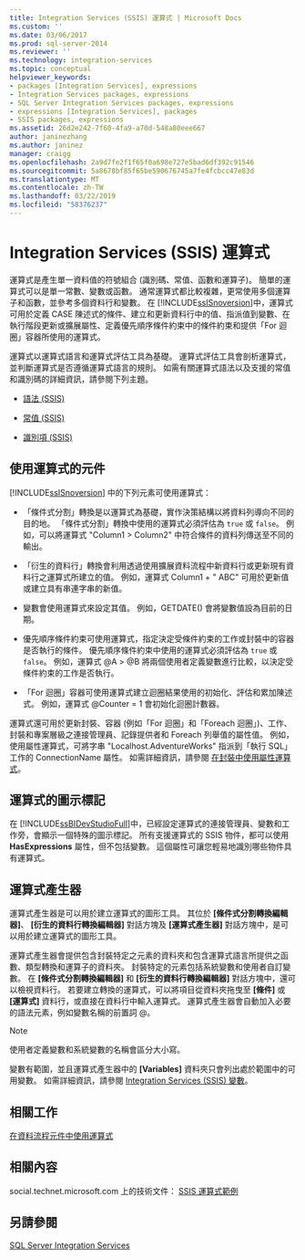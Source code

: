 ```yaml
---
title: Integration Services (SSIS) 運算式 | Microsoft Docs
ms.custom: ''
ms.date: 03/06/2017
ms.prod: sql-server-2014
ms.reviewer: ''
ms.technology: integration-services
ms.topic: conceptual
helpviewer_keywords:
- packages [Integration Services], expressions
- Integration Services packages, expressions
- SQL Server Integration Services packages, expressions
- expressions [Integration Services], packages
- SSIS packages, expressions
ms.assetid: 26d2e242-7f60-4fa9-a70d-548a80eee667
author: janinezhang
ms.author: janinez
manager: craigg
ms.openlocfilehash: 2a9d7fe2f1f65f0a698e727e5bad6df392c91546
ms.sourcegitcommit: 5a8678bf85f65be590676745a7fe4fcbcc47e83d
ms.translationtype: MT
ms.contentlocale: zh-TW
ms.lasthandoff: 03/22/2019
ms.locfileid: "58376237"
---
```

# <a name="integration-services-ssis-expressions"></a>Integration Services (SSIS) 運算式
  運算式是產生單一資料值的符號組合 (識別碼、常值、函數和運算子)。 簡單的運算式可以是單一常數、變數或函數。 通常運算式都比較複雜，更常使用多個運算子和函數，並參考多個資料行和變數。 在 [!INCLUDE[ssISnoversion](../../includes/ssisnoversion-md.md)]中，運算式可用於定義 CASE 陳述式的條件、建立和更新資料行中的值、指派值到變數、在執行階段更新或擴展屬性、定義優先順序條件約束中的條件約束和提供「For 迴圈」容器所使用的運算式。  
  
 運算式以運算式語言和運算式評估工具為基礎。 運算式評估工具會剖析運算式，並判斷運算式是否遵循運算式語言的規則。 如需有關運算式語法以及支援的常值和識別碼的詳細資訊，請參閱下列主題。  
  
-   [語法 &#40;SSIS&#41;](syntax-ssis.md)  
  
-   [常值 &#40;SSIS&#41;](numeric-string-and-boolean-literals.md)  
  
-   [識別項 &#40;SSIS&#41;](identifiers-ssis.md)  
  
## <a name="components-that-use-expressions"></a>使用運算式的元件  
 [!INCLUDE[ssISnoversion](../../includes/ssisnoversion-md.md)] 中的下列元素可使用運算式：  
  
-   「條件式分割」轉換是以運算式為基礎，實作決策結構以將資料列導向不同的目的地。 「條件式分割」轉換中使用的運算式必須評估為 `true` 或 `false`。 例如，可以將運算式 "Column1 > Column2" 中符合條件的資料列傳送至不同的輸出。  
  
-   「衍生的資料行」轉換會利用透過使用擴展資料流程中新資料行或更新現有資料行之運算式所建立的值。 例如，運算式 Column1 + " ABC" 可用於更新值或建立具有串連字串的新值。  
  
-   變數會使用運算式來設定其值。 例如，GETDATE() 會將變數值設為目前的日期。  
  
-   優先順序條件約束可使用運算式，指定決定受條件約束的工作或封裝中的容器是否執行的條件。 優先順序條件約束中使用的運算式必須評估為 `true` 或 `false`。 例如，運算式 \@A > \@B 將兩個使用者定義變數進行比較，以決定受條件約束的工作是否執行。  
  
-   「For 迴圈」容器可使用運算式建立迴圈結果使用的初始化、評估和累加陳述式。 例如，運算式 \@Counter = 1 會初始化迴圈計數器。  
  
 運算式還可用於更新封裝、容器 (例如「For 迴圈」和「Foreach 迴圈」)、工作、封裝和專案層級之連接管理員、記錄提供者和 Foreach 列舉值的屬性值。 例如，使用屬性運算式，可將字串 "Localhost.AdventureWorks" 指派到「執行 SQL」工作的 ConnectionName 屬性。 如需詳細資訊，請參閱 [在封裝中使用屬性運算式](use-property-expressions-in-packages.md)。  
  
## <a name="icon-markers-for-expressions"></a>運算式的圖示標記  
 在 [!INCLUDE[ssBIDevStudioFull](../../includes/ssbidevstudiofull-md.md)]中，已經設定運算式的連接管理員、變數和工作旁，會顯示一個特殊的圖示標記。 所有支援運算式的 SSIS 物件，都可以使用 **HasExpressions** 屬性，但不包括變數。 這個屬性可讓您輕易地識別哪些物件具有運算式。  
  
## <a name="expression-builder"></a>運算式產生器  
 運算式產生器是可以用於建立運算式的圖形工具。 其位於 **[條件式分割轉換編輯器]**、 **[衍生的資料行轉換編輯器]** 對話方塊及 **[運算式產生器]** 對話方塊中，是可以用於建立運算式的圖形工具。  
  
 運算式產生器會提供包含封裝特定之元素的資料夾和包含運算式語言所提供之函數、類型轉換和運算子的資料夾。 封裝特定的元素包括系統變數和使用者自訂變數。 在 **[條件式分割轉換編輯器]** 和 **[衍生的資料行轉換編輯器]** 對話方塊中，還可以檢視資料行。 若要建立轉換的運算式，可以將項目從資料夾拖曳至 **[條件]** 或 **[運算式]** 資料行，或直接在資料行中輸入運算式。 運算式產生器會自動加入必要的語法元素，例如變數名稱的前置詞 \@。  
  
> [!NOTE]  
>  使用者定義變數和系統變數的名稱會區分大小寫。  
  
 變數有範圍，並且運算式產生器中的 **[Variables]** 資料夾只會列出處於範圍中的可用變數。 如需詳細資訊，請參閱 [Integration Services &#40;SSIS&#41; 變數](../integration-services-ssis-variables.md)。  
  
## <a name="related-tasks"></a>相關工作  
 [在資料流程元件中使用運算式](../use-an-expression-in-a-data-flow-component.md)  
  
## <a name="related-content"></a>相關內容  
 social.technet.microsoft.com 上的技術文件： [SSIS 運算式範例](https://go.microsoft.com/fwlink/?LinkId=220761)  
  
## <a name="see-also"></a>另請參閱  
 [SQL Server Integration Services](../sql-server-integration-services.md)  
  
  
